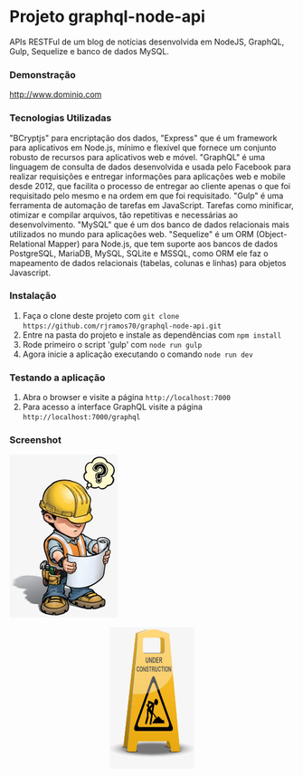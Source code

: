 Projeto graphql-node-api
========================

APIs RESTFul de um blog de notícias desenvolvida em NodeJS, GraphQL, Gulp, Sequelize e banco de dados MySQL.


### Demonstração

http://www.dominio.com


### Tecnologias Utilizadas

 "BCryptjs" para encriptação dos dados, "Express" que é um framework para aplicativos em Node.js, mínimo e flexível que fornece um conjunto robusto de recursos para aplicativos web e móvel. "GraphQL" é uma linguagem de consulta de dados desenvolvida e usada pelo Facebook para realizar requisições e entregar informações para aplicações web e mobile desde 2012, que facilita o processo de entregar ao cliente apenas o que foi requisitado pelo mesmo e na ordem em que foi requisitado. "Gulp" é uma ferramenta de automação de tarefas em JavaScript. Tarefas como minificar, otimizar e compilar arquivos, tão repetitivas e necessárias ao desenvolvimento. "MySQL" que é um dos banco de dados relacionais mais utilizados no mundo para aplicações web. "Sequelize" é um ORM (Object-Relational Mapper) para Node.js, que tem suporte aos bancos de dados PostgreSQL, MariaDB, MySQL, SQLite e MSSQL, como ORM ele faz o mapeamento de dados relacionais (tabelas, colunas e linhas) para objetos Javascript.
 

### Instalação

1. Faça o clone deste projeto com `git clone https://github.com/rjramos70/graphql-node-api.git`
2. Entre na pasta do projeto e instale as dependências com `npm install`
3. Rode primeiro o script 'gulp' com `node run gulp`
4. Agora inicie a aplicação executando o comando `node run dev`


### Testando a aplicação

1. Abra o browser e visite a página `http://localhost:7000`
2. Para acesso a interface GraphQL visite a página `http://localhost:7000/graphql`

### Screenshot

![screenshot](https://github.com/rjramos70/graphql-node-api/blob/master/images/under_cosntruction_1.jpg)
 
<p align="center">
  <img src="https://github.com/rjramos70/graphql-node-api/blob/master/images/under_cosntruction_2.jpg" width="150" height="250" title="Print da interface do GraphQL">
</p>